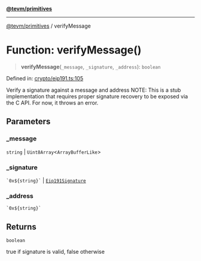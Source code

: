 [**@tevm/primitives**](../README.md)

***

[@tevm/primitives](../globals.md) / verifyMessage

# Function: verifyMessage()

> **verifyMessage**(`_message`, `_signature`, `_address`): `boolean`

Defined in: [crypto/eip191.ts:105](https://github.com/evmts/primitives/blob/main/src/crypto/eip191.ts#L105)

Verify a signature against a message and address
NOTE: This is a stub implementation that requires proper signature recovery
to be exposed via the C API. For now, it throws an error.

## Parameters

### \_message

`string` | `Uint8Array`\<`ArrayBufferLike`\>

### \_signature

`` `0x${string}` `` | [`Eip191Signature`](../type-aliases/Eip191Signature.md)

### \_address

`` `0x${string}` ``

## Returns

`boolean`

true if signature is valid, false otherwise
